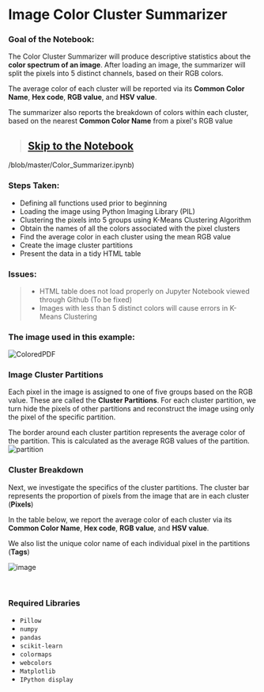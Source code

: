 # Image Color Cluster Summarizer

### Goal of the Notebook:
The Color Cluster Summarizer will produce descriptive statistics about the **color spectrum of an image**. After loading an image, the summarizer will split the pixels into 5 distinct channels, based on their RGB colors.

The average color of each cluster will be reported via its **Common Color Name**, **Hex code**, **RGB value**, and **HSV value**.

The summarizer also reports the breakdown of colors within each cluster, based on the nearest **Common Color Name** from a pixel's RGB value

> ## [Skip to the Notebook](https://nbviewer.jupyter.org/github/Vtewari2311/Color_Summarizer_Sensory_Research)
/blob/master/Color_Summarizer.ipynb)

### Steps Taken:
* Defining all functions used prior to beginning
* Loading the image using Python Imaging Library (PIL)
* Clustering the pixels into 5 groups using K-Means Clustering Algorithm
* Obtain the names of all the colors associated with the pixel clusters
* Find the average color in each cluster using the mean RGB value
* Create the image cluster partitions
* Present the data in a tidy HTML table
    
### Issues:
> * HTML table does not load properly on Jupyter Notebook viewed through Github (To be fixed)
> * Images with less than 5 distinct colors will cause errors in K-Means Clustering


### The image used in this example:
![ColoredPDF](https://user-images.githubusercontent.com/74680679/186811605-e892f0ce-69ce-4720-ac88-ce5e33c38d5a.jpg)

### Image Cluster Partitions
Each pixel in the image is assigned to one of five groups based on the RGB value. These are called the **Cluster Partitions**. For each cluster partition, we turn hide the pixels of other partitions and reconstruct the image using only the pixel of the specific partition.

The border around each cluster partition represents the average color of the partition. This is calculated as the average RGB values of the partition.
![partition](https://user-images.githubusercontent.com/74680679/186811867-7d570ff6-4cd6-4473-8f0d-5b934ac6bba6.png)


### Cluster Breakdown
Next, we investigate the specifics of the cluster partitions. The cluster bar represents the proportion of pixels from the image that are in each cluster (**Pixels**)

In the table below, we report the average color of each cluster via its **Common Color Name**, **Hex code**, **RGB value**, and **HSV value**.

We also list the unique color name of each individual pixel in the partitions (**Tags**)

![image](https://user-images.githubusercontent.com/74680679/186812447-9468455b-d964-41cc-b414-6f8229d7719a.png)

<br>

### Required Libraries
* `Pillow`
* `numpy`
* `pandas`
* `scikit-learn`
* `colormaps`
* `webcolors`
* `Matplotlib`
* `IPython display`
